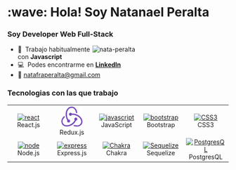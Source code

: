 <h1 align="left" id="nata-peralta-title">:wave: Hola! Soy Natanael Peralta </h1>
<h3 align="left">Soy Developer Web Full-Stack</h3>

<a href="#nata-peralta-title">
  <img src="https://camo.githubusercontent.com/62da68eb62b1e5f175f7d1f0191dd89a653d7908feb22d37d4a0ab07365d6791/68747470733a2f2f6d656469612e67697068792e636f6d2f6d656469612f4d3967624264396e6244724f5475314d71782f67697068792e676966" alt="nata-peralta" width="310" align="right" />
</a>

- :office: &nbsp;Trabajo habitualmente con **Javascript**
- :computer: &nbsp;Podes encontrarme en **[LinkedIn]**
- 📧 natafraperalta@gmail.com

<h3 align="left" id="nata-peralta">Tecnologias con las que trabajo</h3>

<table>
  <tr>
    <td align="center" width="96">
      <a href="#nata-peralta" >
        <img src="https://www.vectorlogo.zone/logos/reactjs/reactjs-icon.svg" width="48" height="48" alt="react"/>
      </a>
      <br>React.js
    </td>
    <td align="center" width="96"> 
      <a href="#nata-peralta" >
        <img src="https://raw.githubusercontent.com/devicons/devicon/master/icons/redux/redux-original.svg" width="48" height="48" alt="redux"/>
      </a>
      <br>Redux.js
    </td>
    <td align="center" width="96">
      <a href="#nata-peralta">
        <img src="https://cdn.worldvectorlogo.com/logos/logo-javascript.svg" width="48" height="48" alt="javascript"/>
      </a>
      <br>JavaScript
    </td>
    <td align="center" width="96">
      <a href="#nata-peralta">
        <img src="https://cdn.worldvectorlogo.com/logos/bootstrap-4.svg" width="48" height="48" alt="bootstrap"/>
      </a>
      <br>Bootstrap
    </td> <td align="center" width="96">
      <a href="#nata-peralta" >
        <img src="https://www.vectorlogo.zone/logos/reactjs/reactjs-icon.svg" width="48" height="48" alt="CSS3"/>
      </a>
      <br>CSS3
    </td>
  </tr>
  <tr>
    <td align="center" width="96">
      <a href="#nata-peralta" >
        <img src="https://www.vectorlogo.zone/logos/nodejs/nodejs-icon.svg" width="48" height="48" alt="node" />
      </a>
      <br>Node.js
    </td>
    <td align="center"  width="96">
      <a href="#nata-peralta">
        <img src="https://www.vectorlogo.zone/logos/expressjs/expressjs-icon.svg" width="48" height="48" alt="express" />
      </a>
      <br>Express.js
    </td>
    <td align="center"  width="96">
      <a href="#nata-peralta">
        <img src="https://avatars.githubusercontent.com/u/54212428?s=200&v=4" width="48" height="48" alt="Chakra" />
      </a>
      <br>Chakra
    </td>
    <td align="center" width="96">
      <a href="#nata-peralta" >
        <img src="https://seeklogo.com/images/S/sequelize-logo-9A5075DB9F-seeklogo.com.png" width="48" height="48" alt="Sequelize" />
      </a>
      <br>Sequelize
    </td>
    <td align="center" width="96">
      <a href="#nata-peralta" >
        <img src="https://www.vectorlogo.zone/logos/postgresql/postgresql-icon.svg" width="48" height="48" alt="PostgresQL" />
      </a>
      <br>PostgresQL
    </td>
  </tr>
</table>

[linkedin]: https://www.linkedin.com/in/nataperalta "Natanael Peralta LinkedIn"
[Email]: href="mailto:natafraperalta@gmail.com" "Natanael Peralta Gmail"

